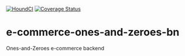 [![HoundCI](https://img.shields.io/badge/reviewed%20by-Hound-%23a873d1.svg)](https://houndci.com)     [![Coverage Status](https://coveralls.io/repos/github/atlp-rwanda/e-commerce-ones-and-zeroes-bn/badge.svg?branch=develop)](https://coveralls.io/github/atlp-rwanda/e-commerce-ones-and-zeroes-bn?branch=develop)

 # e-commerce-ones-and-zeroes-bn

Ones-and-Zeroes e-commerce backend 

